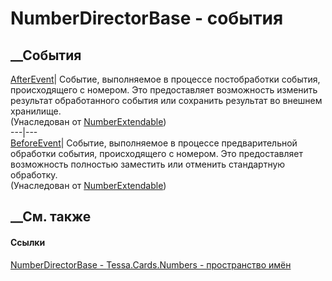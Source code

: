 # NumberDirectorBase - события
##  __События
[AfterEvent](E_Tessa_Cards_Numbers_NumberExtendable_AfterEvent.htm)|  Событие,
выполняемое в процессе постобработки события, происходящего с номером. Это
предоставляет возможность изменить результат обработанного события или
сохранить результат во внешнем хранилище.  
(Унаследован от
[NumberExtendable](T_Tessa_Cards_Numbers_NumberExtendable.htm))  
---|---  
[BeforeEvent](E_Tessa_Cards_Numbers_NumberExtendable_BeforeEvent.htm)|
Событие, выполняемое в процессе предварительной обработки события,
происходящего с номером. Это предоставляет возможность полностью заместить или
отменить стандартную обработку.  
(Унаследован от
[NumberExtendable](T_Tessa_Cards_Numbers_NumberExtendable.htm))  
##  __См. также
#### Ссылки
[NumberDirectorBase - ](T_Tessa_Cards_Numbers_NumberDirectorBase.htm)
[Tessa.Cards.Numbers - пространство имён](N_Tessa_Cards_Numbers.htm)
